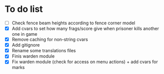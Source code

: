 To do list
==========

- [ ] Check fence beam heights according to fence corner model
- [x] Add cvars to set how many frags/score give when prisoner kills another one in game
- [x] Remove caching for non-string cvars
- [x] Add gitignore
- [x] Rename some translations files
- [x] Finis warden module
- [x] Fix warden module (check for access on menu actions) + add cvars for marks